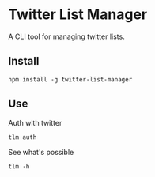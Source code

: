 # Twitter List Manager

A CLI tool for managing twitter lists.

## Install

```
npm install -g twitter-list-manager
```

## Use

Auth with twitter

```
tlm auth
```

See what's possible

```
tlm -h
```
